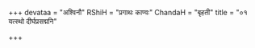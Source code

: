 +++
devataa = "अश्विनौ"
RShiH = "प्रगाथः काण्वः"
ChandaH = "बृहती"
title = "०१ यत्स्थो दीर्घप्रसद्मनि"

+++
